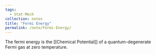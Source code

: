 ```yaml
---
tags:
  - Stat-Mech
collection: notes
title: "Fermi Energy"
permalink: /note/Fermi-Energy/
---
```

The fermi energy is the [[Chemical Potential]] of a quantum-degenerate Fermi gas at zero temperature.